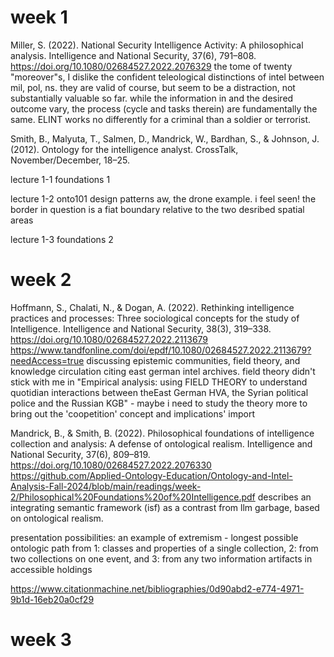 # week 1
Miller, S. (2022). National Security Intelligence Activity: A philosophical analysis. Intelligence and National Security, 37(6), 791–808. https://doi.org/10.1080/02684527.2022.2076329 
the tome of twenty "moreover"s, I dislike the confident teleological distinctions of intel between mil, pol, ns. they are valid of course, but seem to be a distraction, not substantially valuable so far. while the information in and the desired outcome vary, the process (cycle and tasks therein) are fundamentally the same. ELINT works no differently for a criminal than a soldier or terrorist.

Smith, B., Malyuta, T., Salmen, D., Mandrick, W., Bardhan, S., & Johnson, J. (2012). Ontology for the intelligence analyst. CrossTalk, November/December, 18–25. 

lecture 1-1 foundations 1

lecture 1-2 onto101 design patterns
aw, the drone example. i feel seen! the border in question is a fiat boundary relative to the two desribed spatial areas

lecture 1-3 foundations 2

# week 2

Hoffmann, S., Chalati, N., & Dogan, A. (2022). Rethinking intelligence practices and processes: Three sociological concepts for the study of Intelligence. Intelligence and National Security, 38(3), 319–338. https://doi.org/10.1080/02684527.2022.2113679 
https://www.tandfonline.com/doi/epdf/10.1080/02684527.2022.2113679?needAccess=true
discussing epistemic communities, field theory, and knowledge circulation citing east german intel archives. field theory didn't stick with me in "Empirical analysis: using FIELD THEORY to understand quotidian interactions between theEast German HVA, the Syrian political police and the Russian KGB" - maybe i need to study the theory more to bring out the 'coopetition' concept and implications' import

Mandrick, B., & Smith, B. (2022). Philosophical foundations of intelligence collection and analysis: A defense of ontological realism. Intelligence and National Security, 37(6), 809–819. https://doi.org/10.1080/02684527.2022.2076330 
https://github.com/Applied-Ontology-Education/Ontology-and-Intel-Analysis-Fall-2024/blob/main/readings/week-2/Philosophical%20Foundations%20of%20Intelligence.pdf
describes an integrating semantic framework (isf) as a contrast from llm garbage, based on ontological realism.

presentation possibilities: 
an example of extremism - longest possible ontologic path from 1: classes and properties of a single collection,
2: from two collections on one event, and
3: from any two information artifacts in accessible holdings

https://www.citationmachine.net/bibliographies/0d90abd2-e774-4971-9b1d-16eb20a0cf29

# week 3
